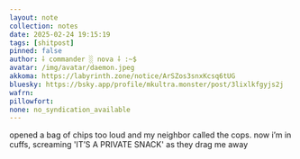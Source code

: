 ```yaml
---
layout: note
collection: notes
date: 2025-02-24 19:15:19
tags: [shitpost]
pinned: false
author: ⸸ commander ░ nova ⸸ :~$
avatar: /img/avatar/daemon.jpeg
akkoma: https://labyrinth.zone/notice/ArSZos3snxKcsq6tUG
bluesky: https://bsky.app/profile/mkultra.monster/post/3lixlkfgyjs2j
wafrn: 
pillowfort: 
none: no_syndication_available 
---
```

opened a bag of chips too loud and my neighbor called the cops. now i’m in cuffs, screaming 'IT’S A PRIVATE SNACK' as they drag me away

